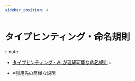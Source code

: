 ```yaml
---
sidebar_position: 4
---
```


# タイプヒンティング・命名規則

:::note
- [タイプヒンティング・AI が理解可能な命名規則](https://gen-ai-docs.jp/%e3%82%b3%e3%83%b3%e3%83%86%e3%83%b3%e3%83%84/%e3%83%8a%e3%83%ac%e3%83%83%e3%82%b8/%e3%82%bf%e3%82%a4%e3%83%97%e3%83%92%e3%83%b3%e3%83%86%e3%82%a3%e3%83%b3%e3%82%b0ai-%e3%81%8c%e7%90%86%e8%a7%a3%e5%8f%af%e8%83%bd%e3%81%aa%e5%91%bd%e5%90%8d%e8%a6%8f%e5%89%87)
:::

- ※引用先の簡単な説明
